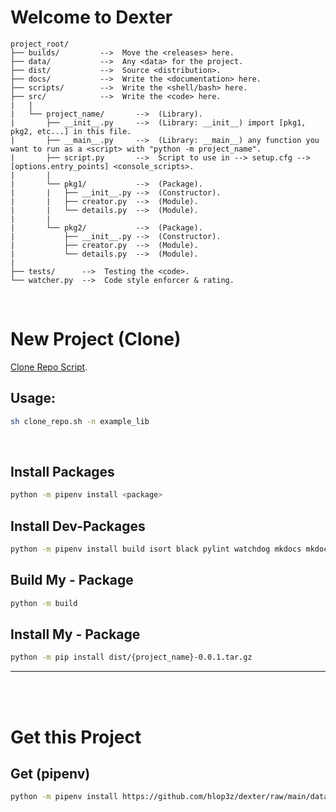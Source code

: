 # Welcome to Dexter
```
project_root/
├── builds/         -->  Move the <releases> here. 
├── data/           -->  Any <data> for the project.
├── dist/           -->  Source <distribution>.
├── docs/           -->  Write the <documentation> here.
├── scripts/        -->  Write the <shell/bash> here.
├── src/            -->  Write the <code> here.
|   |
|   └── project_name/       -->  (Library).
|       ├── __init__.py     -->  (Library: __init__) import [pkg1, pkg2, etc...] in this file.
|       ├── __main__.py     -->  (Library: __main__) any function you want to run as a <script> with "python -m project_name".
|       ├── script.py       -->  Script to use in --> setup.cfg --> [options.entry_points] <console_scripts>.
|       |
|       └── pkg1/           -->  (Package).
|       |   ├── __init__.py -->  (Constructor).
|       |   ├── creator.py  -->  (Module).
|       |   └── details.py  -->  (Module).
|       |
|       └── pkg2/           -->  (Package).
|           ├── __init__.py -->  (Constructor).
|           ├── creator.py  -->  (Module).
|           └── details.py  -->  (Module).
|
├── tests/      -->  Testing the <code>.
└── watcher.py  -->  Code style enforcer & rating.
```

<br />

# New Project (**Clone**)
[Clone Repo Script](https://raw.githubusercontent.com/hlop3z/dexter/main/scripts/clone_repo.sh).

## Usage:
```sh
sh clone_repo.sh -n example_lib
```

<br />

## Install **Packages**
```sh
python -m pipenv install <package>
```

## Install **Dev-Packages**
```sh
python -m pipenv install build isort black pylint watchdog mkdocs mkdocs-material --dev --pre
```

## Build **My - Package**
```sh
python -m build
```

## Install **My - Package**
```sh
python -m pip install dist/{project_name}-0.0.1.tar.gz
```
---

<br /><br />
# Get this Project

## Get (**pipenv**)
```sh
python -m pipenv install https://github.com/hlop3z/dexter/raw/main/data/builds/dexter-0.0.1.tar.gz
```